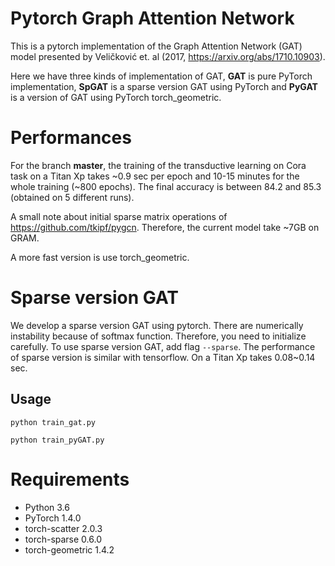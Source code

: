# Pytorch Graph Attention Network

This is a pytorch implementation of the Graph Attention Network (GAT)
model presented by Veličković et. al (2017, https://arxiv.org/abs/1710.10903).

Here we have three kinds of implementation of GAT, **GAT** is pure PyTorch implementation, **SpGAT** is a sparse version GAT using PyTorch and
**PyGAT** is a version of GAT using PyTorch torch_geometric.

# Performances

For the branch **master**, the training of the transductive learning on Cora task on a Titan Xp takes ~0.9 sec per epoch and 10-15 minutes for the whole training (~800 epochs). The final accuracy is between 84.2 and 85.3 (obtained on 5 different runs). 

A small note about initial sparse matrix operations of https://github.com/tkipf/pygcn. Therefore, the current model take ~7GB on GRAM.

A more fast version is use torch_geometric.

# Sparse version GAT

We develop a sparse version GAT using pytorch. There are numerically instability because of softmax function. Therefore, you need to initialize carefully. To use sparse version GAT, add flag `--sparse`. The performance of sparse version is similar with tensorflow. On a Titan Xp takes 0.08~0.14 sec.

## Usage

```python train_gat.py```

```python train_pyGAT.py```

# Requirements

 * Python 3.6
 * PyTorch 1.4.0
 * torch-scatter 2.0.3
 * torch-sparse 0.6.0
 * torch-geometric 1.4.2
